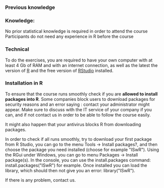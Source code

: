 


### Previous knowledge


### Knowledge:

No prior statistical knowledge is required in order to attend the course
Participants do not need any experience in R before the course

### Technical

To do the exercises, you are required to have your own computer with at least 4 Gb of RAM and with an internet connection, as well as the latest the version of [R](https://cran.r-project.org/)
and the free version of [RStudio](https://www.rstudio.com/products/rstudio/download/) installed.

### Installation in R

To ensure that the course runs smoothly check if you are **allowed to install packages into R**. Some companies block users to download packages for security reasons and an error saying : contact your administrator might appear. Make sure to discuss with the IT service of your company if you can, and if not contact us in order to be able to follow the course easily.

It might also happen that your antivirus blocks R from downloading packages.

In order to check if all runs smoothly, try to download your first package from R Studio, you can go to the menu Tools -> Install packages?, and then choose the package you need installed (choose for example "ISwR"). Using the RGui under Windows, you can go to menu Packages -> Install package(s). In the console, you can use the install.packages command: install.packages("ISwR") for example. Once installed you can load the library, which should then not give you an error: library("ISwR").

If there is any problem, contact us.